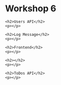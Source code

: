 <!DOCTYPE html>
<html lang="en">
<head>
    <meta charset="UTF-8">
    <meta name="viewport" content="width=device-width, initial-scale=1.0">
    <title>Workshop 6</title>
</head>
<body>
    <h1>Workshop 6</h1>

    <h2>Users API</h2>
    <p></p>

    <h2>Log Message</h2>
    <p></p>

    <h2>Frontend</h2>
    <p></p>

    <h2></h2>
    <p></p>

    <h2>ToDos API</h2>
    <p></p>
</body>
</html>

